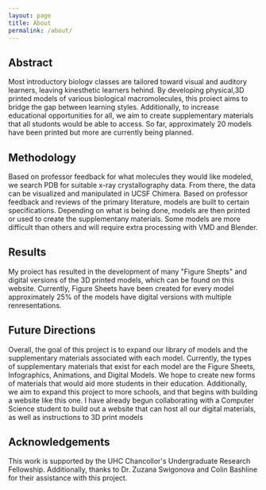 ```yaml
---
layout: page
title: About
permalink: /about/
---
```

## Abstract
Most introductory biologv classes are tailored toward visual and auditory learners, leaving kinesthetic learners hehind. By developing physical,3D printed models of various biological macromolecules, this proiect aims to bridge the gap between learning styles. Additionally, to increase educational opportunities for all, we aim to create supplementary materials that all
studonts would be able to access. So far, approximately 20 models have been printed but more are currently being planned.
## Methodology
Based on professor feedback for what molecules they would like modeled, we search PDB for suitable x-ray crystallography data. From there, the data can be visualized and manipulated in UCSF Chimera. Based on professor feedback and reviews of the primary literature, models are built to certain specifications. Depending on what is being done, models are then printed or used to create the supplementany materials. Some models are more difficult than others and will require extra processing with VMD and Blender.

## Results
My proiect has resulted in the development of many "Figure Shepts" and digital versions of
the 3D printed models, which can be found on this website. Currently, Figure Sheets have been
created for every model approximately 25% of the models have digital versions with multiple
renresentations.

## Future Directions
Overall, the goal of this project is to expand our library of models and the supplementary materials associated with each model. Currently, the types of supplementary materials that exist for each model are the Figure Sheets, Infographics, Animations, and Digital Models.
We hope to create new forms of materials that would aid more students in their
education. Additionally, we aim to expand this project to more schools, and that begins with building a website like this one. I have already begun collaborating with a Computer Science student to build out a website that can host all our digital materials, as well as instructions to 3D print models

## Acknowledgements
This work is supported by the UHC Chancollor's Undergraduate Research Fellowship. Additionally, thanks to Dr. Zuzana Swigonova and Colin Bashline for their assistance with this project.